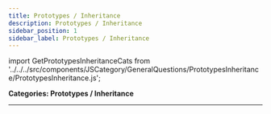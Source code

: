 ```yaml
---
title: Prototypes / Inheritance
description: Prototypes / Inheritance
sidebar_position: 1
sidebar_label: Prototypes / Inheritance
---
```


import GetPrototypesInheritanceCats from '../../../src/components/JSCategory/GeneralQuestions/PrototypesInheritance/PrototypesInheritance.js';

**Categories: Prototypes / Inheritance**

<GetPrototypesInheritanceCats />

---
